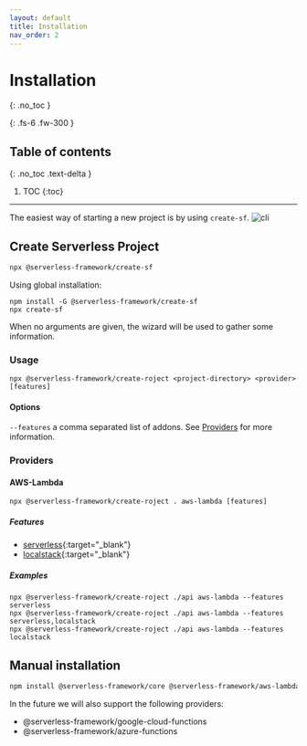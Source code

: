```yaml
---
layout: default
title: Installation
nav_order: 2
---
```


# Installation
{: .no_toc }

  
{: .fs-6 .fw-300 }

## Table of contents
{: .no_toc .text-delta }

1. TOC
{:toc}

---

The easiest way of starting a new project is by using `create-sf`.
![](/serverless-framework/assets/images/cli.png "cli")

## Create Serverless Project

```bash
npx @serverless-framework/create-sf
```

Using global installation:
```shell
npm install -G @serverless-framework/create-sf
npx create-sf
```

When no arguments are given, the wizard will be used to gather some information.

### Usage

```shell
npx @serverless-framework/create-roject <project-directory> <provider> [features]
```

#### Options
`--features` a comma separated list of addons. See [Providers](#providers) for more information.

### Providers

#### AWS-Lambda
```shell
npx @serverless-framework/create-roject . aws-lambda [features]
```
##### Features
- [serverless](https://www.serverless.com/framework/docs){:target="_blank"}
- [localstack](https://docs.localstack.cloud/overview/){:target="_blank"}

##### Examples
```shell
npx @serverless-framework/create-roject ./api aws-lambda --features serverless
npx @serverless-framework/create-roject ./api aws-lambda --features serverless,localstack
npx @serverless-framework/create-roject ./api aws-lambda --features localstack
```
## Manual installation

```bash
npm install @serverless-framework/core @serverless-framework/aws-lambda
```
In the future we will also support the following providers:
- @serverless-framework/google-cloud-functions  
- @serverless-framework/azure-functions
